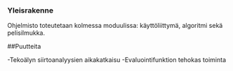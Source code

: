 ### Yleisrakenne

Ohjelmisto toteutetaan kolmessa moduulissa: käyttöliittymä, algoritmi sekä pelisilmukka.

##Puutteita

-Tekoälyn siirtoanalyysien aikakatkaisu
-Evaluointifunktion tehokas toiminta
